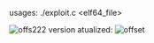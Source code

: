 usages: ./exploit.c <elf64_file>

![offs222](https://github.com/user-attachments/assets/38ff03cf-b38b-48cf-a9ec-1e1520697f8a)
  version atualized: 
![offset](https://github.com/user-attachments/assets/8db4edbf-901a-4e72-af87-97fdb105f453)
